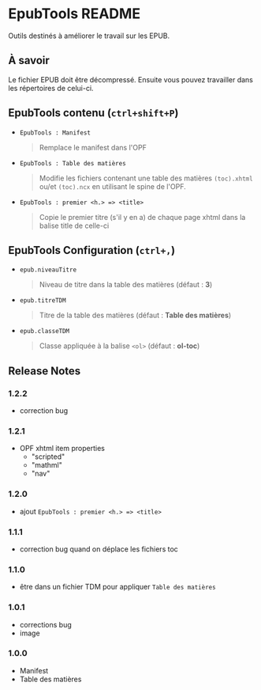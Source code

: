 # EpubTools README

Outils destinés à améliorer le travail sur les EPUB.

## À savoir
Le fichier EPUB doit être décompressé. Ensuite vous pouvez travailler dans les répertoires de celui-ci.

## EpubTools contenu (`ctrl+shift+P`)

- `EpubTools : Manifest`
    > Remplace le manifest dans l'OPF
- `EpubTools : Table des matières`
    > Modifie les fichiers contenant une table des matières `(toc).xhtml` ou/et `(toc).ncx` en utilisant le spine de l'OPF.
- `EpubTools : premier <h.> => <title>`
    > Copie le premier titre (s'il y en a) de chaque page xhtml dans la balise title de celle-ci

## EpubTools Configuration (`ctrl+,`)
- `epub.niveauTitre`
    > Niveau de titre dans la table des matières (défaut : **3**)
- `epub.titreTDM`
    > Titre de la table des matières (défaut : **Table des matières**)
- `epub.classeTDM`
    > Classe appliquée à la balise `<ol>` (défaut : **ol-toc**)


## Release Notes

### 1.2.2
- correction bug

### 1.2.1
- OPF xhtml item properties 
    - "scripted"
    - "mathml"
    - "nav"
    
### 1.2.0
- ajout `EpubTools : premier <h.> => <title>`

### 1.1.1
- correction bug quand on déplace les fichiers toc

### 1.1.0
- être dans un fichier TDM pour appliquer `Table des matières`

### 1.0.1
- corrections bug
- image

### 1.0.0
- Manifest
- Table des matières


